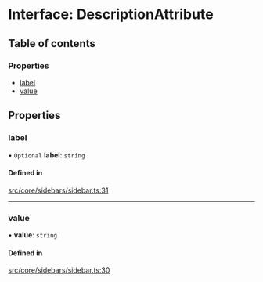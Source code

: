 # Interface: DescriptionAttribute

## Table of contents

### Properties

- [label](../wiki/DescriptionAttribute#label)
- [value](../wiki/DescriptionAttribute#value)

## Properties

### label

• `Optional` **label**: `string`

#### Defined in

[src/core/sidebars/sidebar.ts:31](https://github.com/decisively-io/interview-sdk/blob/77d32c1ca407f93925481973bd6e1fbe32ee8c59/src/core/sidebars/sidebar.ts#L31)

___

### value

• **value**: `string`

#### Defined in

[src/core/sidebars/sidebar.ts:30](https://github.com/decisively-io/interview-sdk/blob/77d32c1ca407f93925481973bd6e1fbe32ee8c59/src/core/sidebars/sidebar.ts#L30)
